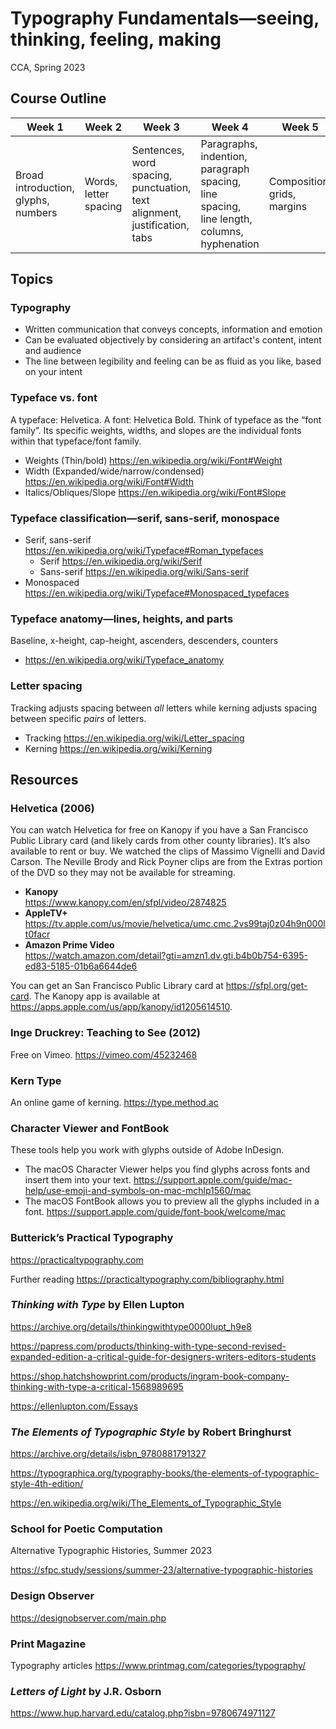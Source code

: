 # Typography Fundamentals—seeing, thinking, feeling, making
CCA, Spring 2023

## Course Outline

| Week 1                     | Week 2                | Week 3                               | Week 4                                            | Week 5                      |
|----------------------------|-----------------------|--------------------------------------|---------------------------------------------------|-----------------------------|
| Broad introduction, glyphs, numbers | Words, letter spacing | Sentences, word spacing, punctuation, text alignment, justification, tabs | Paragraphs, indention, paragraph spacing, line spacing, line length, columns, hyphenation | Composition, grids, margins |

## Topics

### Typography
* Written communication that conveys concepts, information and emotion
* Can be evaluated objectively by considering an artifact's content, intent and audience
* The line between legibility and feeling can be as fluid as you like, based on your intent


### Typeface vs. font
A typeface: Helvetica. A font: Helvetica Bold. Think of typeface as the “font family”. Its specific weights, widths, and slopes are the individual fonts within that typeface/font family.
* Weights (Thin/bold) https://en.wikipedia.org/wiki/Font#Weight
* Width (Expanded/wide/narrow/condensed) https://en.wikipedia.org/wiki/Font#Width
* Italics/Obliques/Slope https://en.wikipedia.org/wiki/Font#Slope

### Typeface classification—serif, sans-serif, monospace
* Serif, sans-serif https://en.wikipedia.org/wiki/Typeface#Roman_typefaces 
    * Serif https://en.wikipedia.org/wiki/Serif
    * Sans-serif https://en.wikipedia.org/wiki/Sans-serif
* Monospaced https://en.wikipedia.org/wiki/Typeface#Monospaced_typefaces

### Typeface anatomy—lines, heights, and parts
Baseline, x-height, cap-height, ascenders, descenders, counters
* https://en.wikipedia.org/wiki/Typeface_anatomy

### Letter spacing
Tracking adjusts spacing between *all* letters while kerning adjusts spacing between specific *pairs* of letters. 
* Tracking https://en.wikipedia.org/wiki/Letter_spacing
* Kerning https://en.wikipedia.org/wiki/Kerning



## Resources

### Helvetica (2006)
You can watch Helvetica for free on Kanopy if you have a San Francisco Public Library card (and likely cards from other county libraries). It’s also available to rent or buy. We watched the clips of Massimo Vignelli and David Carson. The Neville Brody and Rick Poyner clips are from the Extras portion of the DVD so they may not be available for streaming.
* **Kanopy** <br /> https://www.kanopy.com/en/sfpl/video/2874825
* **AppleTV+** <br /> https://tv.apple.com/us/movie/helvetica/umc.cmc.2vs99taj0z04h9n000lt0facr 
* **Amazon Prime Video** <br /> https://watch.amazon.com/detail?gti=amzn1.dv.gti.b4b0b754-6395-ed83-5185-01b6a6644de6

You can get an San Francisco Public Library card at https://sfpl.org/get-card. The Kanopy app is available at https://apps.apple.com/us/app/kanopy/id1205614510.


### Inge Druckrey: Teaching to See (2012)
Free on Vimeo. https://vimeo.com/45232468

### Kern Type
An online game of kerning. https://type.method.ac

### Character Viewer and FontBook
These tools help you work with glyphs outside of Adobe InDesign.
* The macOS Character Viewer helps you find glyphs across fonts and insert them into your text. https://support.apple.com/guide/mac-help/use-emoji-and-symbols-on-mac-mchlp1560/mac
* The macOS FontBook allows you to preview all the glyphs included in a font. https://support.apple.com/guide/font-book/welcome/mac

### Butterick’s Practical Typography
https://practicaltypography.com

Further reading https://practicaltypography.com/bibliography.html

### *Thinking with Type* by Ellen Lupton
 https://archive.org/details/thinkingwithtype0000lupt_h9e8

https://papress.com/products/thinking-with-type-second-revised-expanded-edition-a-critical-guide-for-designers-writers-editors-students

https://shop.hatchshowprint.com/products/ingram-book-company-thinking-with-type-a-critical-1568989695

https://ellenlupton.com/Essays

### *The Elements of Typographic Style* by Robert Bringhurst
https://archive.org/details/isbn_9780881791327

https://typographica.org/typography-books/the-elements-of-typographic-style-4th-edition/

https://en.wikipedia.org/wiki/The_Elements_of_Typographic_Style

### School for Poetic Computation
Alternative Typographic Histories, Summer 2023

https://sfpc.study/sessions/summer-23/alternative-typographic-histories

### Design Observer

https://designobserver.com/main.php

### Print Magazine

Typography articles https://www.printmag.com/categories/typography/

### *Letters of Light* by J.R. Osborn

https://www.hup.harvard.edu/catalog.php?isbn=9780674971127